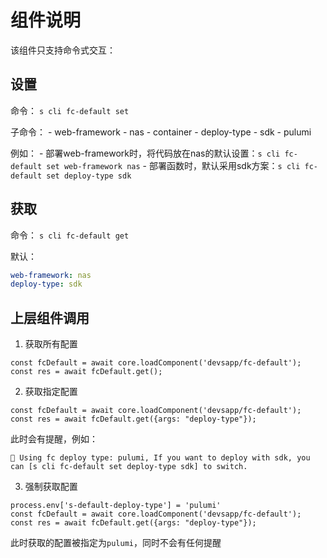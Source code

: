 # 组件说明

该组件只支持命令式交互：

## 设置

命令： `s cli fc-default set`

子命令：
    - web-framework
        - nas
        - container
    - deploy-type
        - sdk
        - pulumi

例如：
    - 部署web-framework时，将代码放在nas的默认设置：`s cli fc-default set web-framework nas`
    - 部署函数时，默认采用sdk方案：`s cli fc-default set deploy-type sdk`



## 获取

命令： `s cli fc-default get`

默认：

```yaml
web-framework: nas
deploy-type: sdk
```

## 上层组件调用

1. 获取所有配置
```
const fcDefault = await core.loadComponent('devsapp/fc-default');
const res = await fcDefault.get();
```

2. 获取指定配置
```
const fcDefault = await core.loadComponent('devsapp/fc-default');
const res = await fcDefault.get({args: "deploy-type"});
```
此时会有提醒，例如：
```
📎 Using fc deploy type: pulumi, If you want to deploy with sdk, you can [s cli fc-default set deploy-type sdk] to switch.
```

3. 强制获取配置
```
process.env['s-default-deploy-type'] = 'pulumi'
const fcDefault = await core.loadComponent('devsapp/fc-default');
const res = await fcDefault.get({args: "deploy-type"});
```
此时获取的配置被指定为`pulumi`，同时不会有任何提醒
